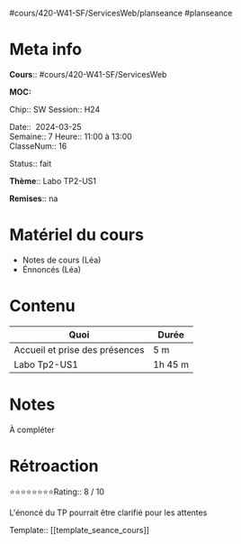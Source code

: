 #cours/420-W41-SF/ServicesWeb/planseance #planseance
# Meta info

**Cours**:: #cours/420-W41-SF/ServicesWeb 

**MOC:** 

Chip::  <span class="chip cours-2">SW</span> 
Session:: H24

Date::  2024-03-25  
Semaine:: 7
Heure:: 11:00 à 13:00  
ClasseNum:: 16

Status:: <span class="chip done">fait</span> 

**Thème**:: Labo TP2-US1

**Remises**:: <span class="chip na">na</span>

# Matériel du cours
* Notes de cours (Léa)
* Énnoncés (Léa)
# Contenu
| Quoi                           | Durée   |
| ------------------------------ | ------- |
| Accueil et prise des présences | 5 m     |
| Labo Tp2-US1                   | 1h 45 m |

# Notes
À compléter

# Rétroaction
⭐⭐⭐⭐⭐⭐⭐⭐Rating:: 8 / 10

L'énoncé du TP pourrait être clarifié pour les attentes

Template:: [[template_seance_cours]]
